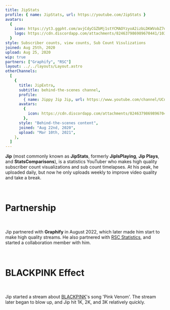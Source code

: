 ```yaml
---
title: JipStats
profile: { name: JipStats, url: https://youtube.com/JipStats }
avatars:
  {
    icon: https://yt3.ggpht.com/avjCdyCGZbMj1stYCMAOYzyoA2izbLDKWVobZ7dhiYzdgrU6XfPpPLyYXLEole0KXVAoE3u2=s176-c-k-c0x00ffffff-no-rj,
    logo: https://cdn.discordapp.com/attachments/824637986989670441/1030405636552409108/STATS_BOTH.png,
  }
style: Subscriber counts, view counts, Sub Count Visulizations
joined: Aug 25th, 2020
upload: Aug 25, 2020
wip: true
partners: ["Graphify", "RSC"]
layout: ../../layouts/Layout.astro
otherChannels:
  [
    {
      title: JipExtra,
      subtitle: behind-the-scenes channel,
      profile:
        { name: Jippy Jip Jip, url: https://www.youtube.com/channel/UCnuk8BR018CTSZMLs9iKDLQ },
      avatars:
        {
          icon: https://cdn.discordapp.com/attachments/824637986989670441/1030405636552409108/STATS_BOTH.png ,
        },
      style: "Behind-the-scenes content",
      joined: "Aug 22nd, 2020",
      upload: "Mar 10th, 2021",
    },
  ]
---
```


**Jip** (most commonly known as **JipStats**, formerly **JipIsPlaying**, **Jip Plays**, and **StatsComparisons**), is a statistics YouTuber who makes high quality subscriber count visualizations and sub count timelapses. At his peak, he uploaded daily, but now he only uploads weekly to improve video quality and take a break.

<br />

# Partnership

<br />

Jip partnered with **Graphify** in August 2022, which later made him start to make high quality streams. He also partnered with [RSC Statistics](/wiki/RSC), and started a collaboration member with him.

<br />

# BLACKPINK Effect

<br />

Jip started a stream about [BLACKPINK](https://youtube.fandom.com/wiki/BLACKPINK)'s song 'Pink Venom'. The stream later began to blow up, and Jip hit 1K, 2K, and 3K relatively quickly.
